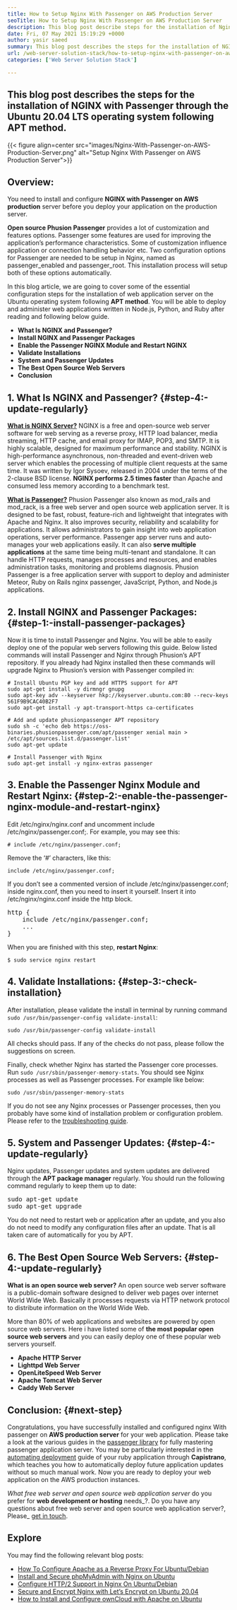 ```yaml
---
title: How to Setup Nginx With Passenger on AWS Production Server
seoTitle: How to Setup Nginx With Passenger on AWS Production Server
description: This blog post describe steps for the installation of Nginx with Passenger through the Ubuntu 20.04 LTS operating system following APT method.
date: Fri, 07 May 2021 15:19:29 +0000
author: yasir saeed
summary: This blog post describes the steps for the installation of NGINX with Passenger through the Ubuntu 20.04 LTS operating system following APT method.
url: /web-server-solution-stack/how-to-setup-nginx-with-passenger-on-aws-production-server/
categories: ['Web Server Solution Stack']

---
```

## This blog post describes the steps for the installation of NGINX with Passenger through the Ubuntu 20.04 LTS operating system following APT method.

{{< figure align=center src="images/Nginx-With-Passenger-on-AWS-Production-Server.png" alt="Setup Nginx With Passenger on AWS Production Server">}}  

## **Overview**:

You need to install and configure **NGINX with Passenger on AWS production** server before you deploy your application on the production server. 

**Open source Phusion Passenger** provides a lot of customization and features options. Passenger some features are used for improving the application’s performance characteristics. Some of customization influence application or connection handling behavior etc. Two configuration options for Passenger are needed to be setup in Nginx, named as passenger\_enabled and passenger\_root. This installation process will setup both of these options automatically.

In this blog article, we are going to cover some of the essential configuration steps for the installation of web application server on the Ubuntu operating system following **APT method**. You will be able to deploy and administer web applications written in Node.js, Python, and Ruby after reading and following below guide.

  * **What Is NGINX and Passenger?**
  * **Install NGINX and Passenger Packages**
  * **Enable the Passenger NGINX Module and Restart NGINX**
  * **Validate Installations**
  * **System and Passenger Updates**
  * **The Best Open Source Web Servers**
  * **Conclusion**

## 1. What Is NGINX and Passenger? {#step-4:-update-regularly}

**[What is NGINX Server?][1]** NGINX is a free and open-source web server software for web serving as a reverse proxy, HTTP load balancer, media streaming, HTTP cache, and email proxy for IMAP, POP3, and SMTP. It is highly scalable, designed for maximum performance and stability. NGINX is high-performance asynchronous, non-threaded and event-driven web server which enables the processing of multiple client requests at the same time. It was written by Igor Sysoev, released in 2004 under the terms of the 2-clause BSD license. **NGINX performs 2.5 times faster** than Apache and consumed less memory according to a benchmark test.

**[What is Passenger?][2]** Phusion Passenger also known as mod\_rails and mod\_rack, is a free web server and open source web application server. It is designed to be fast, robust, feature-rich and lightweight that integrates with Apache and Nginx. It also improves security, reliability and scalability for applications. It allows administrators to gain insight into web application operations, server performance. Passenger app server runs and auto-manages your web applications easily. It can also **serve multiple applications** at the same time being multi-tenant and standalone. It can handle HTTP requests, manages processes and resources, and enables administration tasks, monitoring and problems diagnosis. Phusion Passenger is a free application server with support to deploy and administer Meteor, Ruby on Rails nginx passenger, JavaScript, Python, and Node.js applications.

## 2. Install NGINX and Passenger Packages: {#step-1:-install-passenger-packages}

Now it is time to install Passenger and Nginx. You will be able to easily deploy one of the popular web servers following this guide. Below listed commands will install Passenger and Nginx through Phusion’s APT repository. If you already had Nginx installed then these commands will upgrade Nginx to Phusion’s version with Passenger compiled in:


```
# Install Ubuntu PGP key and add HTTPS support for APT
sudo apt-get install -y dirmngr gnupg
sudo apt-key adv --keyserver hkp://keyserver.ubuntu.com:80 --recv-keys 561F9B9CAC40B2F7
sudo apt-get install -y apt-transport-https ca-certificates

# Add and update phusionpassenger APT repository
sudo sh -c 'echo deb https://oss-binaries.phusionpassenger.com/apt/passenger xenial main > /etc/apt/sources.list.d/passenger.list'
sudo apt-get update

# Install Passenger with Nginx
sudo apt-get install -y nginx-extras passenger
```


## 3. Enable the Passenger Nginx Module and Restart Nginx: {#step-2:-enable-the-passenger-nginx-module-and-restart-nginx}

Edit /etc/nginx/nginx.conf and uncomment include /etc/nginx/passenger.conf;. For example, you may see this:


```
# include /etc/nginx/passenger.conf;
```


Remove the ‘#’ characters, like this:


```
include /etc/nginx/passenger.conf;
```


If you don’t see a commented version of include /etc/nginx/passenger.conf; inside nginx.conf, then you need to insert it yourself. Insert it into /etc/nginx/nginx.conf inside the http block.

<pre class="wp-block-preformatted">http {
    include /etc/nginx/passenger.conf;
    ...
}</pre>

When you are finished with this step, **restart Nginx**:


```
$ sudo service nginx restart
```


## 4. Validate Installations: {#step-3:-check-installation}

After installation, please validate the install in terminal by running command `sudo /usr/bin/passenger-config validate-install`:


```
sudo /usr/bin/passenger-config validate-install
```


All checks should pass. If any of the checks do not pass, please follow the suggestions on screen.

Finally, check whether Nginx has started the Passenger core processes. Run `sudo /usr/sbin/passenger-memory-stats`. You should see Nginx processes as well as Passenger processes. For example like below:


```
sudo /usr/sbin/passenger-memory-stats
```


If you do not see any Nginx processes or Passenger processes, then you probably have some kind of installation problem or configuration problem. Please refer to the [troubleshooting guide][3].

## 5. System and Passenger Updates: {#step-4:-update-regularly}

Nginx updates, Passenger updates and system updates are delivered through the **APT package manager** regularly. You should run the following command regularly to keep them up to date:

<pre class="wp-block-preformatted">sudo apt-get update
sudo apt-get upgrade</pre>

You do not need to restart web or application after an update, and you also do not need to modify any configuration files after an update. That is all taken care of automatically for you by APT.

## 6. **The Best Open Source Web Servers**: {#step-4:-update-regularly}

**What is an open source web server?** An open source web server software is a public-domain software designed to deliver web pages over internet World Wide Web. Basically it processes requests via HTTP network protocol to distribute information on the World Wide Web.

More than 80% of web applications and websites are powered by open source web servers. Here i have listed some of **the most popular open source web servers** and you can easily deploy one of these popular web servers yourself.

  * **Apache HTTP Server**
  * **Lighttpd Web Server**
  * **OpenLiteSpeed Web Server**
  * **Apache Tomcat Web Server**
  * **Caddy Web Server**

## [][4]Conclusion: {#next-step}

Congratulations, you have successfully installed and configured nginx With passenger on **AWS production server** for your web application. Please take a look at the various guides in the [passenger library][5] for fully mastering passenger application server. You may be particularly interested in the [automating deployment][6] guide of your ruby application through **Capistrano**, which teaches you how to automatically deploy future application updates without so much manual work. Now you are ready to deploy your web application on the AWS production instances.

_What free web server and open source web application server_ do you prefer for **web development or hosting** needs_?. Do you have any questions about free web server and open source web application server?, Please_ [get in touch][7].

## Explore

You may find the following relevant blog posts:

  * [How To Configure Apache as a Reverse Proxy For Ubuntu/Debian][8]
  * [Install and Secure phpMyAdmin with Nginx on Ubuntu][9]
  * [Configure HTTP/2 Support in Nginx On Ubuntu/Debian][10]
  * [Secure and Encrypt Nginx with Let’s Encrypt on Ubuntu 20.04][11]
  * [How to Install and Configure ownCloud with Apache on Ubuntu][12]

 [1]: http://nginx.com/
 [2]: https://www.phusionpassenger.com/
 [3]: https://www.phusionpassenger.com/library/admin/nginx/troubleshooting/
 [4]: https://www.phusionpassenger.com/library/walkthroughs/deploy/ruby/aws/nginx/oss/xenial/install_passenger.html#next-step
 [5]: https://www.phusionpassenger.com/library/#guides
 [6]: https://www.phusionpassenger.com/library/deploy/nginx/automating_app_updates/ruby/
 [7]: mailto:yasir.saeed@aspose.com
 [8]: https://blog.containerize.com/2021/05/21/how-to-configure-apache-as-a-reverse-proxy-for-ubuntudebian/
 [9]: https://blog.containerize.com/2021/06/04/how-to-install-and-secure-phpmyadmin-with-nginx-on-ubuntu/
 [10]: https://blog.containerize.com/2021/05/28/how-to-configure-http2-support-in-nginx-on-ubuntudebian/
 [11]: https://blog.containerize.com/2021/04/19/how-to-secure-and-encrypt-nginx-with-lets-encrypt-on-ubuntu-20.04/
 [12]: https://blog.containerize.com/2021/06/11/how-to-install-and-configure-owncloud-with-apache-on-ubuntu/